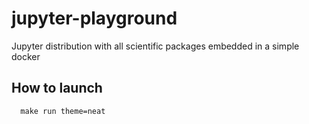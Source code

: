 # jupyter-playground
Jupyter distribution with all scientific packages embedded in a simple docker

## How to launch
```
  make run theme=neat
```
